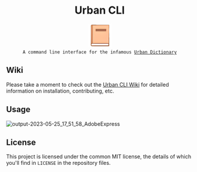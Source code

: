 <div align="center">

  <h1>Urban CLI</h1>

   <a href="_blank">
     <img
          width="64px"
          alt="book icon"
          src="https://github.com/GH-Syn/urban-cli/blob/main/.github/images/book.png"/></a>
    <br>
  <code>A command line interface for the infamous <a href="https://www.urbandictionary.com/">Urban Dictionary</a></code>
</div>


<h2>Wiki</h2>
Please take a moment to check out the <a href="https://gh-syn.github.io/urban-cli/index.html#contents">Urban CLI Wiki</a> for detailed information on installation, contributing, etc.

## Usage

![output-2023-05-25_17_51_58_AdobeExpress](https://github.com/GH-Syn/urban-cli/assets/101031214/2c60f08a-c3c1-4738-8711-f91dd7037f8e)


## License

This project is licensed under the common MIT license, the details of which you'll find in `LICENSE` in the repository files.
